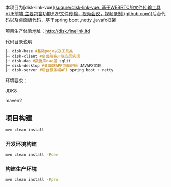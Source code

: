 
### 
### 
本项目为[disk-link-vue]([suqure/disk-link-vue: 基于WEBRTC的文件传输工具VUE前端,主要包含功能P2P文件传输，视频会议，视频录制 (github.com)](https://github.com/suqure/disk-link-vue))后台代码以及桌面版代码，基于spring boot ,netty ,javafx框架

项目生产体验地址：http://disk.finelink.ltd

代码目录说明

```css
├─ disk-base #基础pojo以及工具类
├─ disk-client #桌面端客户端底层实现
├─ disk-dao #数据库dao层 sqlit
├─ disk-desktop #桌面端APP页面逻辑 JAVAFX实现
├─ disk-server #后台服务端API spring boot + netty

```



环境要求：

JDK8

maven2



## 项目构建

```sh
mvm clean install
```

### 开发环境构建

```sh
mvn clean install -Pdev
```

### 构建生产环境

```sh
mvn clean install -Ppro
```

